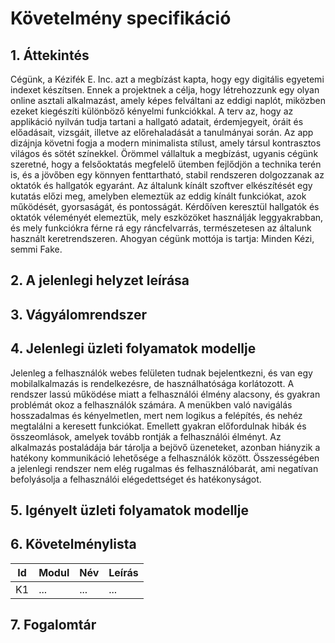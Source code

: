 # Követelmény specifikáció

## 1. Áttekintés

Cégünk, a Kézifék E. Inc. azt a megbízást kapta, hogy egy digitális egyetemi indexet készítsen. Ennek a projektnek a célja, hogy
létrehozzunk egy olyan online asztali alkalmazást, amely képes felváltani az eddigi naplót, miközben ezeket kiegészíti különböző 
kényelmi funkciókkal. A terv az, hogy az applikáció nyilván tudja tartani a  hallgató adatait, érdemjegyeit, óráit és előadásait,
vizsgáit, illetve az előrehaladását a tanulmányai során. Az app dizájnja követni fogja a modern minimalista stílust, amely társul
kontrasztos világos és sötét színekkel. Örömmel vállaltuk a megbízást, ugyanis cégünk szeretné, hogy a felsőoktatás megfelelő ütemben
fejlődjön a technika terén is, és a jövőben egy könnyen fenttartható, stabil rendszeren dolgozzanak az oktatók és hallgatók egyaránt.
Az általunk kínált szoftver elkészítését egy kutatás előzi meg, amelyben elemeztük az eddig kínált funkciókat, azok működését,
gyorsaságát, és pontosságát. Kérdőíven keresztül hallgatók és oktatók véleményét elemeztük, mely eszközöket használják leggyakrabban, és
mely funkciókra férne rá egy ráncfelvarrás, természetesen az általunk használt keretrendszeren. Ahogyan cégünk mottója is tartja: 
Minden Kézi, semmi Fake.

## 2. A jelenlegi helyzet leírása

## 3. Vágyálomrendszer

## 4. Jelenlegi üzleti folyamatok modellje

Jelenleg a felhasználók webes felületen tudnak bejelentkezni, és van egy mobilalkalmazás is rendelkezésre, de használhatósága korlátozott.
A rendszer lassú működése miatt a felhasználói élmény alacsony, és gyakran problémát okoz a felhasználók számára. A menükben való navigálás
hosszadalmas és kényelmetlen, mert nem logikus a felépítés, és nehéz megtalálni a keresett funkciókat. Emellett gyakran előfordulnak hibák
és összeomlások, amelyek tovább rontják a felhasználói élményt. Az alkalmazás postaládája bár tárolja a bejövő üzeneteket, azonban hiányzik
a hatékony kommunikáció lehetősége a felhasználók között. Összességében a jelenlegi rendszer nem elég rugalmas és felhasználóbarát,
ami negatívan befolyásolja a felhasználói elégedettséget és hatékonyságot.

## 5. Igényelt üzleti folyamatok modellje

## 6. Követelménylista

| Id | Modul | Név | Leírás |
| :---: | --- | --- | --- |
| K1 | ... | ... | ... |

## 7. Fogalomtár
